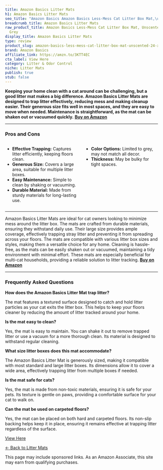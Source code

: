 ```yaml
---
title: Amazon Basics Litter Mats
h1: Amazon Basics Litter Mats
seo_title: "Amazon Basics Amazon Basics Less-Mess Cat Litter Box Mat,\u2026"
breadcrumb_title: Amazon Basics Litter Mats
raw_product_title: Amazon Basics Less-Mess Cat Litter Box Mat, Unscented, 24" x 35",
  Grey
display_title: Amazon Basics Litter Mats
type: review
product_slug: amazon-basics-less-mess-cat-litter-box-mat-unscented-24-x-35-grey
brand: Amazon Basics
affiliate_link: https://amzn.to/3KTT4EC
cta_label: View Here
category: Litter & Odor Control
niche: Litter Mats
publish: true
stub: false
---
```


<div id="intro" class="full-width">
  <p><strong>Keeping your home clean with a cat around can be challenging, but a good litter mat makes a big difference. Amazon Basics Litter Mats are designed to trap litter effectively, reducing mess and making cleanup easier. Their generous size fits well in most spaces, and they are easy to move when needed. Maintenance is straightforward, as the mat can be shaken out or vacuumed quickly.</strong> <a href="https://amzn.to/3KTT4EC" rel="nofollow sponsored noopener" target="_blank"><strong>Buy on Amazon</strong></a></p>
</div>

<hr />
<h3 id="pros-cons">Pros and Cons</h3>
<div class="pc-grid" style="display:grid;grid-template-columns:1fr 1fr;gap:16px;">
  <ul>
    <li><strong>Effective Trapping:</strong> Captures litter efficiently, keeping floors clean.</li>
    <li><strong>Generous Size:</strong> Covers a large area, suitable for multiple litter boxes.</li>
    <li><strong>Easy Maintenance:</strong> Simple to clean by shaking or vacuuming.</li>
    <li><strong>Durable Material:</strong> Made from sturdy materials for long-lasting use.</li>
  </ul>
  <ul>
    <li><strong>Color Options:</strong> Limited to grey, may not match all decor.</li>
    <li><strong>Thickness:</strong> May be bulky for tight spaces.</li>
  </ul>
</div>
<hr />

<div class="full-width">
  <p>Amazon Basics Litter Mats are ideal for cat owners looking to minimize mess around the litter box. The mats are crafted from durable materials, ensuring they withstand daily use. Their large size provides ample coverage, effectively trapping stray litter and preventing it from spreading across your floors. The mats are compatible with various litter box sizes and styles, making them a versatile choice for any home. Cleaning is hassle-free, as the mats can be easily shaken out or vacuumed, maintaining a tidy environment with minimal effort. These mats are especially beneficial for multi-cat households, providing a reliable solution to litter tracking. <a href="https://amzn.to/3KTT4EC" rel="nofollow sponsored noopener" target="_blank"><strong>Buy on Amazon</strong></a></p>
</div>

<hr />
<h3 id="faqs">Frequently Asked Questions</h3>

<p><strong>How does the Amazon Basics Litter Mat trap litter?</strong></p>
<p>The mat features a textured surface designed to catch and hold litter particles as your cat exits the litter box. This helps to keep your floors cleaner by reducing the amount of litter tracked around your home.</p>

<p><strong>Is the mat easy to clean?</strong></p>
<p>Yes, the mat is easy to maintain. You can shake it out to remove trapped litter or use a vacuum for a more thorough clean. Its material is designed to withstand regular cleaning.</p>

<p><strong>What size litter boxes does this mat accommodate?</strong></p>
<p>The Amazon Basics Litter Mat is generously sized, making it compatible with most standard and large litter boxes. Its dimensions allow it to cover a wide area, effectively trapping litter from multiple boxes if needed.</p>

<p><strong>Is the mat safe for cats?</strong></p>
<p>Yes, the mat is made from non-toxic materials, ensuring it is safe for your pets. Its texture is gentle on paws, providing a comfortable surface for your cat to walk on.</p>

<p><strong>Can the mat be used on carpeted floors?</strong></p>
<p>Yes, the mat can be placed on both hard and carpeted floors. Its non-slip backing helps keep it in place, ensuring it remains effective at trapping litter regardless of the surface.</p>
<p><a class="btn" href="https://amzn.to/3KTT4EC" target="_blank" rel="nofollow sponsored noopener">View Here</a></p>
<p><a href="/roundups/litter-odor-control/litter-mats/">← Back to Litter Mats</a></p>
<aside class="disclosure">This page may include sponsored links. As an Amazon Associate, this site may earn from qualifying purchases.</aside>
